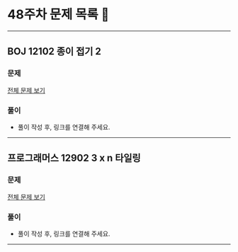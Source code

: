 # 48주차 문제 목록 📝
___
## BOJ 12102 종이 접기 2
### 문제
[전체 문제 보기](https://www.acmicpc.net/problem/12102)

### 풀이
- 풀이 작성 후, 링크를 연결해 주세요.
___

## 프로그래머스 12902 3 x n 타일링
### 문제
[전체 문제 보기](https://school.programmers.co.kr/learn/courses/30/lessons/12902)

### 풀이
- 풀이 작성 후, 링크를 연결해 주세요.
___